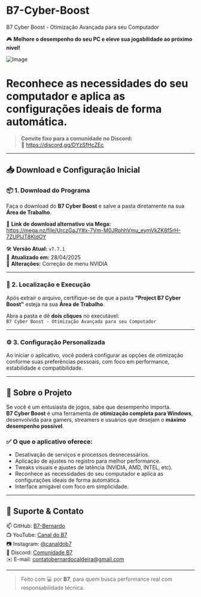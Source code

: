 # B7-Cyber-Boost
B7 Cyber Boost - Otimização Avançada para seu Computador

🎮 **Melhore o desempenho do seu PC e eleve sua jogabilidade ao próximo nível!**

![Image](https://github.com/user-attachments/assets/acec1d58-1cb7-47a6-87dd-d2a44aa174aa)

# Reconhece as necessidades do seu computador e aplica as configurações ideais de forma automática.

> **Convite fixo para a comunidade no Discord:**  
> 🔗 https://discord.gg/DYzSfHcZEc  

---

## 📥 Download e Configuração Inicial

### 📦 1. Download do Programa  
Faça o download do **B7 Cyber Boost** e salve a pasta diretamente na sua **Área de Trabalho**.

🔗 **Link de download alternativo via Mega:**  
https://mega.nz/file/UrczGaJY#x-7Vm-M0JRphhVmu_eymVkZK6f5rH-7ZUPlJT8KIdOY

🛠️ **Versão Atual:** `v7.7.1`  
📅 **Atualizado em:** 28/04/2025  
🧩 **Alterações:** Correção de menu NVIDIA

---

### 📂 2. Localização e Execução  
Após extrair o arquivo, certifique-se de que a pasta **"Project B7 Cyber Boost"** esteja na sua **Área de Trabalho**.

Abra a pasta e dê **dois cliques** no executável:  
`B7 Cyber Boost - Otimização Avançada para seu Computador`

---

### ⚙️ 3. Configuração Personalizada  
Ao iniciar o aplicativo, você poderá configurar as opções de otimização conforme suas preferências pessoais, com foco em performance, estabilidade e compatibilidade.

---

## 🧠 Sobre o Projeto

Se você é um entusiasta de jogos, sabe que desempenho importa.  
**B7 Cyber Boost** é uma ferramenta de **otimização completa para Windows**, desenvolvida para gamers, streamers e usuários que desejam o **máximo desempenho possível**.

### ✅ O que o aplicativo oferece:
- Desativação de serviços e processos desnecessários.
- Aplicação de ajustes no registro para melhor performance.
- Tweaks visuais e ajustes de latência (NVIDIA, AMD, INTEL, etc).
- Reconhece as necessidades do seu computador e aplica as configurações ideais de forma automática.
- Interface amigável com foco em simplicidade.

---

## 📎 Suporte & Contato

📫 GitHub: [B7-Bernardo](https://github.com/B7-Bernardo)  
📺 YouTube: [Canal do B7](https://www.youtube.com/c/CanaldoB7)  
📷 Instagram: [@canaldob7](https://www.instagram.com/canaldob7)  
💬 Discord: [Comunidade B7](https://discord.gg/DYzSfHcZEc)  
✉️ E-mail: contatobernardocaldeira@gmail.com

---

> Feito com 💻 por **B7**, para quem busca performance real com responsabilidade técnica.

